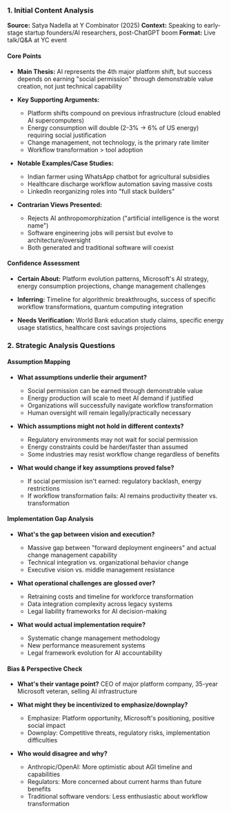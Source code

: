 ### 1. Initial Content Analysis
**Source:** Satya Nadella at Y Combinator (2025) 
**Context:** Speaking to early-stage startup founders/AI researchers, post-ChatGPT boom
**Format:** Live talk/Q&A at YC event

#### Core Points
- **Main Thesis:** AI represents the 4th major platform shift, but success depends on earning "social permission" through demonstrable value creation, not just technical capability

- **Key Supporting Arguments:**
    - Platform shifts compound on previous infrastructure (cloud enabled AI supercomputers)
    - Energy consumption will double (2-3% → 6% of US energy) requiring social justification
    - Change management, not technology, is the primary rate limiter
    - Workflow transformation > tool adoption

- **Notable Examples/Case Studies:**
    - Indian farmer using WhatsApp chatbot for agricultural subsidies
    - Healthcare discharge workflow automation saving massive costs
    - LinkedIn reorganizing roles into "full stack builders"

- **Contrarian Views Presented:**
    - Rejects AI anthropomorphization ("artificial intelligence is the worst name")
    - Software engineering jobs will persist but evolve to architecture/oversight
    - Both generated and traditional software will coexist

#### Confidence Assessment
- **Certain About:** Platform evolution patterns, Microsoft's AI strategy, energy consumption projections, change management challenges

- **Inferring:** Timeline for algorithmic breakthroughs, success of specific workflow transformations, quantum computing integration

- **Needs Verification:** World Bank education study claims, specific energy usage statistics, healthcare cost savings projections

### 2. Strategic Analysis Questions
#### Assumption Mapping
- **What assumptions underlie their argument?**
    - Social permission can be earned through demonstrable value
    - Energy production will scale to meet AI demand if justified
    - Organizations will successfully navigate workflow transformation
    - Human oversight will remain legally/practically necessary

- **Which assumptions might not hold in different contexts?**
    - Regulatory environments may not wait for social permission
    - Energy constraints could be harder/faster than assumed
    - Some industries may resist workflow change regardless of benefits

- **What would change if key assumptions proved false?**
    - If social permission isn't earned: regulatory backlash, energy restrictions
    - If workflow transformation fails: AI remains productivity theater vs. transformation

#### Implementation Gap Analysis
- **What's the gap between vision and execution?**
    - Massive gap between "forward deployment engineers" and actual change management capability
    - Technical integration vs. organizational behavior change
    - Executive vision vs. middle management resistance

- **What operational challenges are glossed over?**
    - Retraining costs and timeline for workforce transformation
    - Data integration complexity across legacy systems
    - Legal liability frameworks for AI decision-making

- **What would actual implementation require?**
    - Systematic change management methodology
    - New performance measurement systems
    - Legal framework evolution for AI accountability

#### Bias & Perspective Check
- **What's their vantage point?** CEO of major platform company, 35-year Microsoft veteran, selling AI infrastructure

- **What might they be incentivized to emphasize/downplay?**
    - Emphasize: Platform opportunity, Microsoft's positioning, positive social impact
    - Downplay: Competitive threats, regulatory risks, implementation difficulties

- **Who would disagree and why?**
    - Anthropic/OpenAI: More optimistic about AGI timeline and capabilities
    - Regulators: More concerned about current harms than future benefits
    - Traditional software vendors: Less enthusiastic about workflow transformation